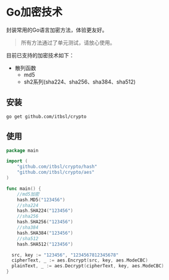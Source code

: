 # Go加密技术

封装常用的Go语言加密方法，体验更友好。
>所有方法通过了单元测试，请放心使用。

目前已支持的加密技术如下：

- 散列函数
  - md5
  - sh2系列(sha224、sha256、sha384、sha512)


## 安装

```shell
go get github.com/itbsl/crypto
```

## 使用

```go
package main

import (
	"github.com/itbsl/crypto/hash"
    "github.com/itbsl/crypto/aes"
)

func main() {
	//md5加密
	hash.MD5("123456")
	//sha224
	hash.SHA224("123456")
	//sha256
	hash.SHA256("123456")
	//sha384
	hash.SHA384("123456")
	//sha512
	hash.SHA512("123456")

  src, key := "123456", "1234567812345678"
  cipherText, _ := aes.Encrypt(src, key, aes.ModeCBC)
  plainText, _ := aes.Decrypt(cipherText, key, aes.ModeCBC)
}
```
